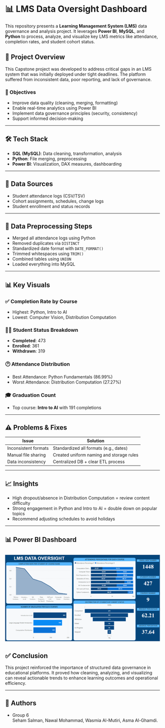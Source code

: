 # 📊 LMS Data Oversight Dashboard

This repository presents a **Learning Management System (LMS)** data governance and analysis project. It leverages **Power BI**, **MySQL**, and **Python** to process, analyze, and visualize key LMS metrics like attendance, completion rates, and student cohort status.



## 🚀 Project Overview

This Capstone project was developed to address critical gaps in an LMS system that was initially deployed under tight deadlines. The platform suffered from inconsistent data, poor reporting, and lack of governance.

### 🎯 Objectives

- Improve data quality (cleaning, merging, formatting)
- Enable real-time analytics using Power BI
- Implement data governance principles (security, consistency)
- Support informed decision-making

---

## 🛠 Tech Stack

- **SQL (MySQL)**: Data cleaning, transformation, analysis
- **Python**: File merging, preprocessing
- **Power BI**: Visualization, DAX measures, dashboarding

---

## 📂 Data Sources

- Student attendance logs (CSV/TSV)
- Cohort assignments, schedules, change logs
- Student enrollment and status records

---

## 🔄 Data Preprocessing Steps

- Merged all attendance logs using Python
- Removed duplicates via `DISTINCT`
- Standardized date format with `DATE_FORMAT()`
- Trimmed whitespaces using `TRIM()`
- Combined tables using `UNION`
- Loaded everything into MySQL

---

## 📊 Key Visuals

### ✅ Completion Rate by Course
- Highest: Python, Intro to AI
- Lowest: Computer Vision, Distribution Computation

### 🧍‍♀️ Student Status Breakdown
- **Completed**: 473
- **Enrolled**: 361
- **Withdrawn**: 319

### 🕐 Attendance Distribution
- Best Attendance: Python Fundamentals (86.99%)
- Worst Attendance: Distribution Computation (27.27%)

### 🎓 Graduation Count
- Top course: **Intro to AI** with 191 completions

---

## ⚠️ Problems & Fixes

| Issue | Solution |
|-------|----------|
| Inconsistent formats | Standardized all formats (e.g., dates) |
| Manual file sharing | Created uniform naming and storage rules |
| Data inconsistency | Centralized DB + clear ETL process |

---

## 📈 Insights

- High dropout/absence in Distribution Computation = review content difficulty
- Strong engagement in Python and Intro to AI = double down on popular topics
- Recommend adjusting schedules to avoid holidays

---
## 📊 Power BI Dashboard

![Dashboard Screenshot](./dashboard.png)
---
## ✅ Conclusion

This project reinforced the importance of structured data governance in educational platforms. It proved how cleaning, analyzing, and visualizing can reveal actionable trends to enhance learning outcomes and operational efficiency.

---

## 📌 Authors
- Group 6  
Seham Salman,
Nawal Mohammad,
Wasmia Al-Mutiri,
Asma Al-Ghamdi.
